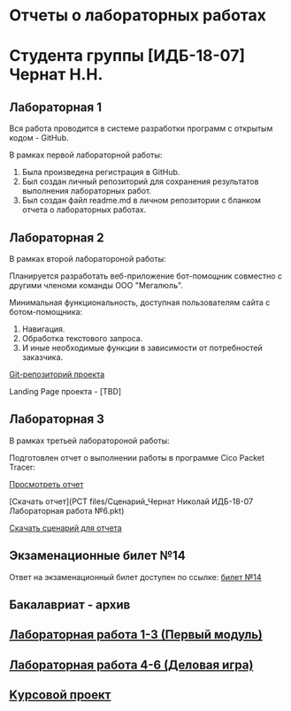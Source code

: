 # Отчеты о лабораторных работах
# Студента группы [ИДБ-18-07] Чернат Н.Н.

## Лабораторная 1

Вся работа проводится в системе разработки программ с открытым кодом - GitHub.

В рамках первой лабораторной работы:

1. Была произведена регистрация в GitHub.
2. Был создан личный репозиторий для сохранения результатов выполнения лабораторных работ.
3. Был создан файл readme.md в личном репозитории с бланком отчета о лабораторных работах.

## Лабораторная 2

В рамках второй лаборатороной работы:

Планируется разработать веб-приложение бот-помощник совместно с другими членоми команды ООО "Мегалюль".

Минимальная функциональность, доступная пользователям сайта с ботом-помощника:

1. Навигация.
2. Обработка текстового запроса.
3. И иные необходимые функции в зависимости от потребностей заказчика.

[Git-репозиторий проекта](https://github.com/lulu2kan/Megalul)

Landing Page проекта - [TBD]

## Лабораторная 3

В рамках третьей лаборатороной работы:

Подготовлен отчет о выполнении работы в программе Cico Packet Tracer:

[Просмотреть отчет](https://drive.google.com/file/d/1lWGc5XtTDi-xsn0tdHUg5_oo27pTgJQ9/view?pli=1)

[Скачать отчет](PCT files/Сценарий_Чернат Николай ИДБ-18-07 Лабораторная работа №6.pkt)

[Скачать сценарий для отчета](https://github.com/DivineLoggika/Nikolai.github.io/blob/f00ac1ee308f157761b1c1dd1e3a5ddb3c4509f4/PCT%20files/%D0%A1%D1%86%D0%B5%D0%BD%D0%B0%D1%80%D0%B8%D0%B9_%D0%A7%D0%B5%D1%80%D0%BD%D0%B0%D1%82%20%D0%9D%D0%B8%D0%BA%D0%BE%D0%BB%D0%B0%D0%B9%20%D0%98%D0%94%D0%91-18-07%20%D0%9B%D0%B0%D0%B1%D0%BE%D1%80%D0%B0%D1%82%D0%BE%D1%80%D0%BD%D0%B0%D1%8F%20%D1%80%D0%B0%D0%B1%D0%BE%D1%82%D0%B0%20%E2%84%966.pkt)

## Экзаменационные билет №14
Ответ на экзаменационный билет доступен по ссылке: [билет №14](https://github.com/stankin/inet-2022/wiki/exam14)

## Бакалавриат - архив
## [Лабораторная работа 1-3 (Первый модуль)](https://github.com/DivineLoggika/Nikolai.github.io/wiki/Лабораторная-работа-№1,-2,-3)

## [Лабораторная работа 4-6 (Деловая игра)](https://github.com/DivineLoggika/Nikolai.github.io/wiki/Лабораторная-работа-№4,-5,-6)
	
## [Kурсовой проект](https://github.com/DivineLoggika/Nikolai.github.io/wiki/Курсовой-проект)
